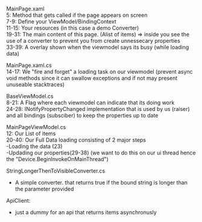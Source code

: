 MainPage.xaml  
5:		Method that gets called if the page appears on screen  
7-9:	Define your ViewModel/BindingContext  
11-15:	Your resources (in this case a demo Converter)  
19-31:	The main content of this page. (Alist of items) => inside you see the use of a converter to prevent you from create unnessecary properties  
33-39:	A overlay shown when the viewmodel says its busy (while loading data)  
  
MainPage.xaml.cs  
14-17:	We "fire and forget" a loading task on our viewmodel (prevent async void methods since it can swallow exceptions and if not may present unuseable stacktraces)  
  
BaseViewModel.cs  
8-21:	A Flag where each viewmodel can indicate that its doing work  
24-28:	INotifyPropertyChanged implementation that is used by us (raiser) and all bindings (subsciber) to keep the properties up to date  
  
MainPageViewModel.cs  
12:		Our List of items  
20-40:	Our Full Data loading consisting of 2 major steps  
			-Loading the data (23)  
			-Updading our properties(29-38) (we want to do this on our ui thread hence the "Device.BeginInvokeOnMainThread")  
			  
StringLongerThenToVisibleConverter.cs  
- A simple converter. that returns true if the bound string is longer than the parameter provided  
  
ApiClient:  
- just a dummy for an api that returns items asynchronusly  
